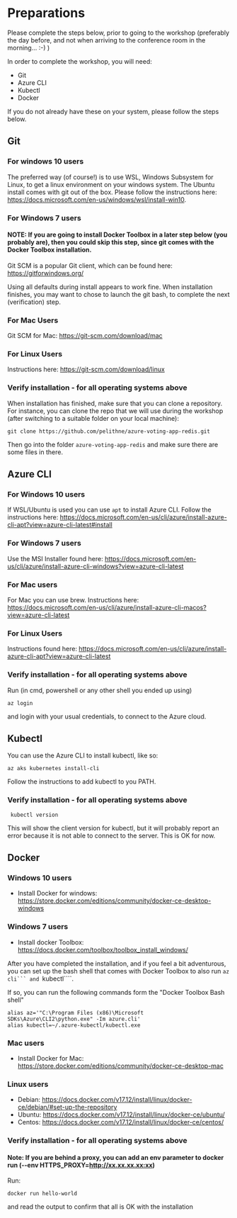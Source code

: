 # Preparations
Please complete the steps below, prior to going to the workshop (preferably the day before, and not when arriving to the conference room in the morning... :-) ) 

In order to complete the workshop, you will need:
* Git
* Azure CLI
* Kubectl
* Docker 

If you do not already have these on your system, please follow the steps below.

## Git

### For windows 10 users
The preferred way (of course!) is to use WSL, Windows Subsystem for Linux, to get a linux environment on your windows system. The Ubuntu install comes with git out of the box. Please follow the instructions here: https://docs.microsoft.com/en-us/windows/wsl/install-win10. 

### For Windows 7 users 
#### NOTE: If you are going to install Docker Toolbox in a later step below (you probably are), then you could skip this step, since git comes with the Docker Toolbox installation.

Git SCM is a popular Git client, which can be found here: https://gitforwindows.org/

Using all defaults during install appears to work fine. When installation finishes, you may want to chose to launch the git bash, to complete the next (verification) step.

### For Mac Users
Git SCM for Mac: https://git-scm.com/download/mac

### For Linux Users
Instructions here: https://git-scm.com/download/linux


### Verify installation - for all operating systems above
When installation has finished, make sure that you can clone a repository. For instance, you can clone the repo that we will use during the workshop (after switching to a suitable folder on your local machine):
```console
git clone https://github.com/pelithne/azure-voting-app-redis.git
```

Then go into the folder ```azure-voting-app-redis``` and make sure there are some files in there. 

## Azure CLI

### For Windows 10 users 
If WSL/Ubuntu is used you can use `apt` to install Azure CLI. Follow the instructions here:
https://docs.microsoft.com/en-us/cli/azure/install-azure-cli-apt?view=azure-cli-latest#install

### For Windows 7 users
Use the MSI Installer found here: https://docs.microsoft.com/en-us/cli/azure/install-azure-cli-windows?view=azure-cli-latest 

### For Mac users
For Mac you can use brew. Instructions here: https://docs.microsoft.com/en-us/cli/azure/install-azure-cli-macos?view=azure-cli-latest

### For Linux Users
Instructions found here: https://docs.microsoft.com/en-us/cli/azure/install-azure-cli-apt?view=azure-cli-latest

### Verify installation  - for all operating systems above
Run (in cmd, powershell or any other shell you ended up using)
```console
az login
``` 
and login with your usual credentials, to connect to the Azure cloud.

## Kubectl
You can use the Azure CLI to install kubectl, like so:
```console
az aks kubernetes install-cli
```
Follow the instructions to add kubectl to you PATH.

### Verify installation  - for all operating systems above
```console
 kubectl version
```
This will show the client version for kubectl, but it will probably report an error because it is not able to connect to the server. This is OK for now.

## Docker
### Windows 10 users
* Install Docker for windows: https://store.docker.com/editions/community/docker-ce-desktop-windows

### Windows 7 users
* Install docker Toolbox: https://docs.docker.com/toolbox/toolbox_install_windows/

After you have completed the installation, and if you feel a bit adventurous, you can set up the bash shell that comes with Docker Toolbox to also run ````az cli``` and ````kubectl````.

If so, you can run the following commands form the "Docker Toolbox Bash shell"
````
alias az='"C:\Program Files (x86)\Microsoft SDKs\Azure\CLI2\python.exe" -Im azure.cli'
alias kubectl=~/.azure-kubectl/kubectl.exe
````


### Mac users
* Install Docker for Mac: https://store.docker.com/editions/community/docker-ce-desktop-mac

### Linux users
* Debian: https://docs.docker.com/v17.12/install/linux/docker-ce/debian/#set-up-the-repository
* Ubuntu: https://docs.docker.com/v17.12/install/linux/docker-ce/ubuntu/
* Centos: https://docs.docker.com/v17.12/install/linux/docker-ce/centos/

### Verify installation  - for all operating systems above

#### Note: If you are behind a proxy, you can add an env parameter to docker run (--env HTTPS_PROXY=http://xx.xx.xx.xx:xx)
Run:
```console
docker run hello-world
``` 

and read the output to confirm that all is OK with the installation
